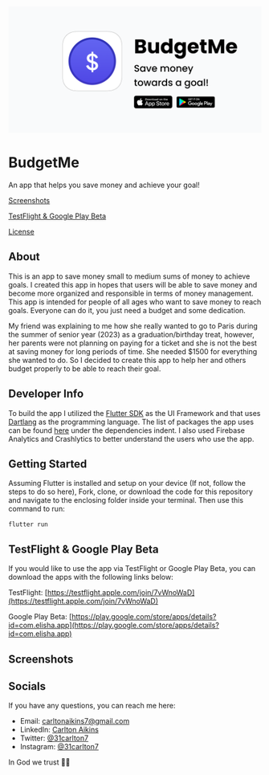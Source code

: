 <img src="https://github.com/31Carlton7/budgetme/blob/master/budgetme_mobileapp/assets/app_icons/banner.png"> </img>

# BudgetMe

An app that helps you save money and achieve your goal!

<!-- Put App Store and Google Play Store Stickers Here-->

[Screenshots](#screenshots)

[TestFlight & Google Play Beta](#testflight--google-play-beta)

[License](https://github.com/31Carlton7/budgetme/blob/master/LICENSE)

## About

This is an app to save money small to medium sums of money to achieve goals. I created this app in hopes that users will be able to save money and become more organized and responsible in terms of money management. This app is intended for people of all ages who want to save money to reach goals. Everyone can do it, you just need a budget and some dedication.

My friend was explaining to me how she really wanted to go to Paris during the summer of senior year (2023) as a graduation/birthday treat, however, her parents were not planning on paying for a ticket and she is not the best at saving money for long periods of time. She needed $1500 for everything she wanted to do. So I decided to create this app to help her and others budget properly to be able to reach their goal.

## Developer Info

To build the app I utilized the [Flutter SDK](https://flutter.dev) as the UI Framework and that uses [Dartlang](https://dart.dev) as the programming language. The list of packages the app uses can be found [here](https://github.com/31Carlton7/elisha/blob/master/pubspec.yaml) under the dependencies indent. I also used Firebase Analytics and Crashlytics to better understand the users who use the app.

## Getting Started

Assuming Flutter is installed and setup on your device (If not, follow the steps to do so here), Fork, clone, or download the code for this repository and navigate to the enclosing folder inside your terminal. Then use this command to run:

```
flutter run
```

## TestFlight & Google Play Beta

If you would like to use the app via TestFlight or Google Play Beta, you can download the apps with the following links below:

TestFlight: [https://testflight.apple.com/join/7vWnoWaD](https://testflight.apple.com/join/7vWnoWaD)

Google Play Beta: [https://play.google.com/store/apps/details?id=com.elisha.app](https://play.google.com/store/apps/details?id=com.elisha.app)

## Screenshots

<!--
<table>
  <tr>
    <td>
      <img width="250" src="https://github.com/31Carlton7/elisha/blob/master/screenshots/promotional/iphone/iphone_1.png"> </img>
    </td>
    <td>
      <img width="250" src="https://github.com/31Carlton7/elisha/blob/master/screenshots/promotional/iphone/iphone_2.png">
  </img>
    </td>
    <td>
        <img width="250" src="https://github.com/31Carlton7/elisha/blob/master/screenshots/promotional/iphone/iphone_3.png">
  </img>
    </td>
  </tr>

  <tr>
     <td>
       <img width="250" src="https://github.com/31Carlton7/elisha/blob/master/screenshots/promotional/iphone/iphone_4.png">
  </img>
    </td>
    <td>
      <img width="250" src="https://github.com/31Carlton7/elisha/blob/master/screenshots/promotional/iphone/iphone_5.png">
    </td>
    <td>
      <img width="250" src="https://github.com/31Carlton7/elisha/blob/master/screenshots/promotional/iphone/iphone_7.png">
    </td>
  </tr>

</table> -->

<!-- ## Featured In

- [FlutterAwesome](https://flutterawesome.com/pocket-bible-church-app-built-with-flutter/) -->

## Socials

If you have any questions, you can reach me here:

- Email: carltonaikins7@gmail.com
- LinkedIn: [Carlton Aikins](https://www.linkedin.com/in/carlton-aikins-a34a14226)
- Twitter: [@31carlton7](https://www.twitter.com/31carlton7)
- Instagram: [@31carlton7](https://www.instagram.com/31carlton7/)

In God we trust 🙏🏾
